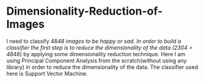 # Dimensionality-Reduction-of-Images
I need to classify 48*48 images to be happy or sad. In order to build a classifier the first step is to reduce the dimensionality of the data (2304 = 48*48) by applying some dimensionality reduction technique. Here I am using Principal Component Analysis from the scratch(without using any library) in order to reduce the dimensionality of the data. The classifier used here is Support Vector Machine.
